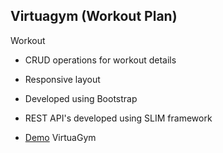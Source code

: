 ## Virtuagym (Workout Plan)

Workout

- CRUD operations for workout details
- Responsive layout
- Developed using Bootstrap
- REST API's developed using SLIM framework


- [Demo](http://meetonsnap.com/virtuagym/index.html) VirtuaGym
